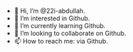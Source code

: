 - 👋 Hi, I’m @22i-abdullah.
- 👀 I’m interested in Github.
- 🌱 I’m currently learning Github.
- 💞️ I’m looking to collaborate on Github.
- 📫 How to reach me: via Github.

<!---
22i-abdullah/22i-abdullah is a ✨ special ✨ repository because its `README.md` (this file) appears on your GitHub profile.
You can click the Preview link to take a look at your changes.
--->
